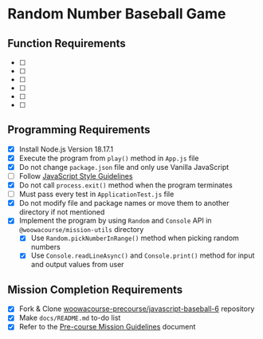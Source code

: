 # Random Number Baseball Game

## Function Requirements

- [ ]
- [ ]
- [ ]
- [ ]
- [ ]
- [ ]

## Programming Requirements

- [x] Install Node.js Version 18.17.1
- [x] Execute the program from `play()` method in `App.js` file
- [x] Do not change `package.json` file and only use Vanilla JavaScript
- [ ] Follow [JavaScript Style Guidelines](https://github.com/woowacourse/woowacourse-docs/tree/main/styleguide/javascript)
- [x] Do not call `process.exit()` method when the program terminates
- [ ] Must pass every test in `ApplicationTest.js` file
- [x] Do not modify file and package names or move them to another directory if not mentioned
- [x] Implement the program by using `Random` and `Console` API in `@woowacourse/mission-utils` directory
  - [x] Use `Random.pickNumberInRange()` method when picking random numbers
  - [x] Use `Console.readLineAsync()` and `Console.print()` method for input and output values from user

## Mission Completion Requirements

- [x] Fork & Clone [woowacourse-precourse/javascript-baseball-6](https://github.com/woowacourse-precourse/javascript-baseball-6) repository
- [x] Make `docs/README.md` to-do list
- [x] Refer to the [Pre-course Mission Guidelines](https://github.com/woowacourse/woowacourse-docs/tree/main/precourse) document
